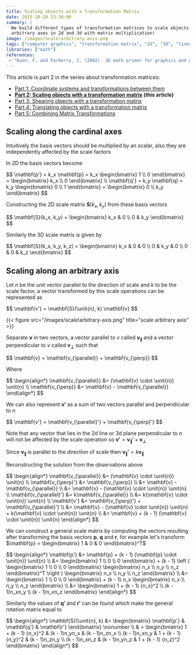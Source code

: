 ```yaml
---
title: Scaling objects with a Transformation Matrix
date: 2015-10-20 13:30:00
summary: |
  We build different types of transformation matrices to scale objects along cardinal axes,
  arbitrary axes in 2d and 3d with matrix multiplication!
image: /images/scale!arbitrary-axis.png
tags: ["computer graphics", "transformation matrix", "2d", "3d", "linear algebra", "scaling"]
libraries: ["math"]
references:
 - "Dunn, F. and Parberry, I. (2002). 3D math primer for graphics and game development. Plano, Tex.: Wordware Pub."
---
```


This article is part 2 in the series about transformation matrices:

- [Part 1: Coordinate systems and transformations between them](../coordinate-systems/)
- **[Part 2: Scaling objects with a transformation matrix](../scale/) (this article)**
- [Part 3: Shearing objects with a transformation matrix](../shearing/)
- [Part 4: Translating objects with a transformation matrix](../translation/)
- [Part 5: Combining Matrix Transformations](../combining-transformations/)

## Scaling along the cardinal axes

Intuitively the basis vectors should be multiplied by an scalar, also they are independently affected by the scale factors

In 2D the basis vectors become

<div>$$
\mathbf{p'} = k_x \mathbf{p} = k_x \begin{bmatrix} 1 \\ 0 \end{bmatrix} = \begin{bmatrix} k_x \\ 0 \end{bmatrix} \\
\mathbf{q'} = k_y \mathbf{q} = k_y \begin{bmatrix} 0 \\ 1 \end{bmatrix} = \begin{bmatrix} 0 \\ k_y \end{bmatrix}
$$</div>

Constructing the 2D scale matrix $\mathbf{S}(k_x, k_y)$ from these basis vectors

<div>$$
\mathbf{S}(k_x, k_y) = \begin{bmatrix} k_x & 0 \\ 0 & k_y \end{bmatrix}
$$</div>

Similarly the 3D scale matrix is given by

<div>$$
\mathbf{S}(k_x, k_y, k_z) = \begin{bmatrix}
k_x & 0 & 0 \\
0 & k_y & 0 \\
0 & 0 & k_z
\end{bmatrix}
$$</div>

## Scaling along an arbitrary axis

Let $\unit{n}$ be the unit vector parallel to the direction of scale and $k$ to be the scale factor, a vector transformed by this scale operations can be represented as

<div>$$
\mathbf{v'} = \mathbf{S}(\unit{n}, k) \mathbf{v}
$$</div>

{{< figure src="/images/scale!arbitrary-axis.png" title="scale arbitrary axis" >}}

Separate $\mathbf{v}$ in two vectors, a vector parallel to $\unit{v}$ called $\mathbf{v_{\parallel}}$ and a vector perpendicular to $\unit{v}$ called $\mathbf{v_{\perp}}$ such that

<div>$$
\mathbf{v} = \mathbf{v_{\parallel}} + \mathbf{v_{\perp}}
$$</div>

Where

<div>$$
\begin{align*}
\mathbf{v_{\parallel}} &= (\mathbf{v} \cdot \unit{n}) \unit{n} \\
\mathbf{v_{\perp}} &= \mathbf{v} - \mathbf{v_{\parallel}}
\end{align*}
$$</div>

We can also represent $\mathbf{v'}$ as a sum of two vectors parallel and perpendicular to $\unit{n}$

<div>$$
\mathbf{v'} = \mathbf{v_{\parallel}'} + \mathbf{v_{\perp}'}
$$</div>

Note that any vector that lies in the 2d line or 3d plane perpendicular to $\unit{n}$ will not be affected by the scale operation so $\mathbf{v'} = \mathbf{v_{\parallel}'} + \mathbf{v_{\perp}}$

Since $\mathbf{v_{\parallel}}$ is parallel to the direction of scale then $\mathbf{v_{\parallel}'} = k\mathbf{v_{\parallel}}$

Reconstructing the solution from the observations above

<div>$$
\begin{align*}
\mathbf{v_{\parallel}} &= (\mathbf{v} \cdot \unit{n}) \unit{n} \\
\mathbf{v_{\perp}'} &= \mathbf{v_{\perp}} \\
&= \mathbf{v} - \mathbf{v_{\parallel}} \\
&= \mathbf{v} - (\mathbf{v} \cdot \unit{n}) \unit{n} \\
\mathbf{v_{\parallel}'} &= k\mathbf{v_{\parallel}} \\
&= k(\mathbf{v} \cdot \unit{n}) \unit{n}  \\
\mathbf{v'} &= \mathbf{v_{\perp}'} + \mathbf{v_{\parallel}'} \\
&= \mathbf{v} - (\mathbf{v} \cdot \unit{n}) \unit{n} + k(\mathbf{v} \cdot \unit{n}) \unit{n} \\
&= \mathbf{v} + (k - 1) (\mathbf{v} \cdot \unit{n}) \unit{n}
\end{align*}
$$</div>

We can construct a general scale matrix by computing the vectors resulting after transforming the basis vectors $\mathbf{p}$, $\mathbf{q}$ and $\mathbf{r}$, for example let's transform $\mathbf{p} = \begin{bmatrix} 1 & 0 & 0 \end{bmatrix}^T$

<div>$$
\begin{align*}
\mathbf{p'} &= \mathbf{p} + (k - 1) (\mathbf{p} \cdot \unit{n}) \unit{n} \\
&= \begin{bmatrix} 1 \\ 0 \\ 0 \end{bmatrix} + (k - 1) \left ( \begin{bmatrix} 1 \\ 0 \\ 0 \end{bmatrix} \begin{bmatrix} n_x \\ n_y \\ n_z \end{bmatrix}^T \right ) \begin{bmatrix} n_x \\ n_y \\ n_z \end{bmatrix} \\
&= \begin{bmatrix} 1 \\ 0 \\ 0 \end{bmatrix} + (k - 1) n_x \begin{bmatrix} n_x \\ n_y \\ n_z \end{bmatrix} \\
&= \begin{bmatrix}
1 + (k - 1) {n_x}^2 \\
(k - 1)n_xn_y \\
(k - 1)n_xn_z
\end{bmatrix}
\end{align*}
$$</div>

Similarly the values of $\mathbf{q'}$ and $\mathbf{r'}$ can be found which make the general rotation matrix equal to

<div>$$
\begin{align*}
\mathbf{S}(\unit{n}, k) &= \begin{bmatrix} \mathbf{p'} & \mathbf{q'} & \mathbf{r'} \end{bmatrix} \nonumber \\
& = \begin{bmatrix}
1 + (k - 1) {n_x}^2 & (k - 1)n_yn_x & (k - 1)n_zn_x \\
(k - 1)n_xn_y & 1 + (k - 1) {n_y}^2 & (k - 1)n_zn_y \\
(k - 1)n_xn_z & (k - 1)n_yn_z & 1 + (k - 1) {n_z}^2
\end{bmatrix}
\end{align*}
$$</div>


